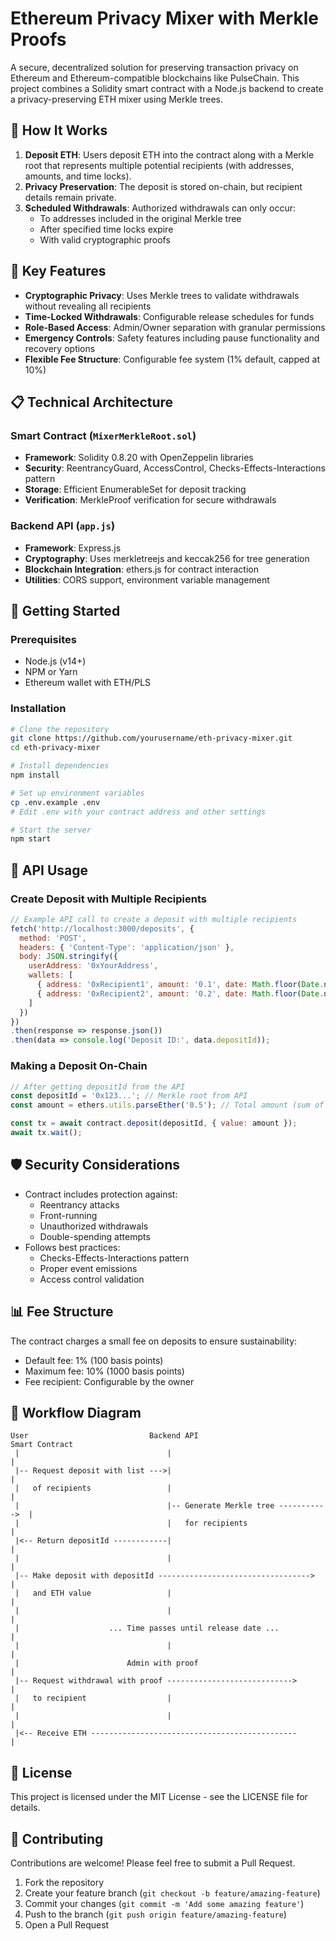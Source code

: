 # Ethereum Privacy Mixer with Merkle Proofs

A secure, decentralized solution for preserving transaction privacy on Ethereum and Ethereum-compatible blockchains like PulseChain. This project combines a Solidity smart contract with a Node.js backend to create a privacy-preserving ETH mixer using Merkle trees.

## 🔐 How It Works

1. **Deposit ETH**: Users deposit ETH into the contract along with a Merkle root that represents multiple potential recipients (with addresses, amounts, and time locks).
2. **Privacy Preservation**: The deposit is stored on-chain, but recipient details remain private.
3. **Scheduled Withdrawals**: Authorized withdrawals can only occur:
   - To addresses included in the original Merkle tree
   - After specified time locks expire
   - With valid cryptographic proofs

## 🌟 Key Features

- **Cryptographic Privacy**: Uses Merkle trees to validate withdrawals without revealing all recipients
- **Time-Locked Withdrawals**: Configurable release schedules for funds
- **Role-Based Access**: Admin/Owner separation with granular permissions
- **Emergency Controls**: Safety features including pause functionality and recovery options
- **Flexible Fee Structure**: Configurable fee system (1% default, capped at 10%)

## 📋 Technical Architecture

### Smart Contract (`MixerMerkleRoot.sol`)
- **Framework**: Solidity 0.8.20 with OpenZeppelin libraries
- **Security**: ReentrancyGuard, AccessControl, Checks-Effects-Interactions pattern
- **Storage**: Efficient EnumerableSet for deposit tracking
- **Verification**: MerkleProof verification for secure withdrawals

### Backend API (`app.js`)
- **Framework**: Express.js
- **Cryptography**: Uses merkletreejs and keccak256 for tree generation
- **Blockchain Integration**: ethers.js for contract interaction
- **Utilities**: CORS support, environment variable management

## 🚀 Getting Started

### Prerequisites
- Node.js (v14+)
- NPM or Yarn
- Ethereum wallet with ETH/PLS

### Installation

```bash
# Clone the repository
git clone https://github.com/yourusername/eth-privacy-mixer.git
cd eth-privacy-mixer

# Install dependencies
npm install

# Set up environment variables
cp .env.example .env
# Edit .env with your contract address and other settings

# Start the server
npm start
```

## 🔧 API Usage

### Create Deposit with Multiple Recipients

```javascript
// Example API call to create a deposit with multiple recipients
fetch('http://localhost:3000/deposits', {
  method: 'POST',
  headers: { 'Content-Type': 'application/json' },
  body: JSON.stringify({
    userAddress: '0xYourAddress',
    wallets: [
      { address: '0xRecipient1', amount: '0.1', date: Math.floor(Date.now() / 1000) + 86400 }, // Tomorrow
      { address: '0xRecipient2', amount: '0.2', date: Math.floor(Date.now() / 1000) + 172800 } // Day after tomorrow
    ]
  })
})
.then(response => response.json())
.then(data => console.log('Deposit ID:', data.depositId));
```

### Making a Deposit On-Chain

```javascript
// After getting depositId from the API
const depositId = '0x123...'; // Merkle root from API
const amount = ethers.utils.parseEther('0.5'); // Total amount (sum of all recipients + fee)

const tx = await contract.deposit(depositId, { value: amount });
await tx.wait();
```

## 🛡️ Security Considerations

- Contract includes protection against:
  - Reentrancy attacks
  - Front-running
  - Unauthorized withdrawals
  - Double-spending attempts
- Follows best practices:
  - Checks-Effects-Interactions pattern
  - Proper event emissions
  - Access control validation

## 📊 Fee Structure

The contract charges a small fee on deposits to ensure sustainability:
- Default fee: 1% (100 basis points)
- Maximum fee: 10% (1000 basis points)
- Fee recipient: Configurable by the owner

## 🔄 Workflow Diagram

```
User                           Backend API                          Smart Contract
 |                                 |                                      |
 |-- Request deposit with list --->|                                      |
 |   of recipients                 |                                      |
 |                                 |-- Generate Merkle tree ----------->  |
 |                                 |   for recipients                     |
 |<-- Return depositId ------------|                                      |
 |                                 |                                      |
 |-- Make deposit with depositId ---------------------------------->     |
 |   and ETH value                 |                                      |
 |                                 |                                      |
 |                    ... Time passes until release date ...             |
 |                                 |                                      |
 |                        Admin with proof                               |
 |-- Request withdrawal with proof ---------------------------->         |
 |   to recipient                  |                                      |
 |                                 |                                     |
 |<-- Receive ETH ----------------------------------------------        |
```

## 📝 License

This project is licensed under the MIT License - see the LICENSE file for details.

## 🤝 Contributing

Contributions are welcome! Please feel free to submit a Pull Request.

1. Fork the repository
2. Create your feature branch (`git checkout -b feature/amazing-feature`)
3. Commit your changes (`git commit -m 'Add some amazing feature'`)
4. Push to the branch (`git push origin feature/amazing-feature`)
5. Open a Pull Request